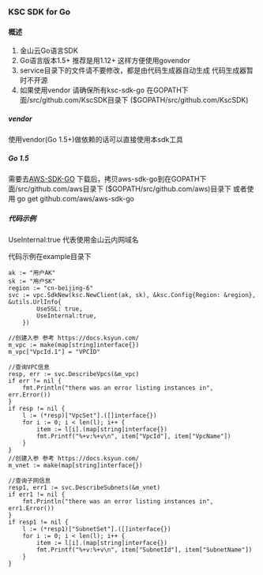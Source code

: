 ### KSC SDK for Go
####  概述
1. 金山云Go语言SDK
2. Go语言版本1.5+ 推荐是用1.12+ 这样方便使用govendor
3. service目录下的文件请不要修改，都是由代码生成器自动生成 代码生成器暂时不开源
4. 如果使用vendor 请确保所有ksc-sdk-go 在GOPATH下面/src/github.com/KscSDK目录下 ($GOPATH/src/github.com/KscSDK)

##### vendor
使用vendor(Go 1.5+)做依赖的话可以直接使用本sdk工具

##### Go 1.5
需要去[AWS-SDK-GO](https://github.com/aws/aws-sdk-go) 下载后，拷贝aws-sdk-go到在GOPATH下面/src/github.com/aws目录下 ($GOPATH/src/github.com/aws)目录下 
或者使用 go get github.com/aws/aws-sdk-go

##### 代码示例
UseInternal:true 代表使用金山云内网域名

代码示例在example目录下

	ak := "用户AK"
	sk := "用户SK"
	region := "cn-beijing-6"
	svc := vpc.SdkNew(ksc.NewClient(ak, sk), &ksc.Config{Region: &region}, &utils.UrlInfo{
    		UseSSL: true,
    		UseInternal:true,
    	})

	//创建入参 参考 https://docs.ksyun.com/
	m_vpc := make(map[string]interface{})
	m_vpc["VpcId.1"] = "VPCID"

	//查询VPC信息
	resp, err := svc.DescribeVpcs(&m_vpc)
	if err != nil {
		fmt.Println("there was an error listing instances in", err.Error())
	}
	if resp != nil {
		l := (*resp)["VpcSet"].([]interface{})
		for i := 0; i < len(l); i++ {
			item := l[i].(map[string]interface{})
			fmt.Printf("%+v:%+v\n", item["VpcId"], item["VpcName"])
		}
	}
	//创建入参 参考 https://docs.ksyun.com/
	m_vnet := make(map[string]interface{})
	
	//查询子网信息
	resp1, err1 := svc.DescribeSubnets(&m_vnet)
	if err1 != nil {
		fmt.Println("there was an error listing instances in", err1.Error())
	}
	if resp1 != nil {
		l := (*resp1)["SubnetSet"].([]interface{})
		for i := 0; i < len(l); i++ {
			item := l[i].(map[string]interface{})
			fmt.Printf("%+v:%+v\n", item["SubnetId"], item["SubnetName"])
		}
	}

